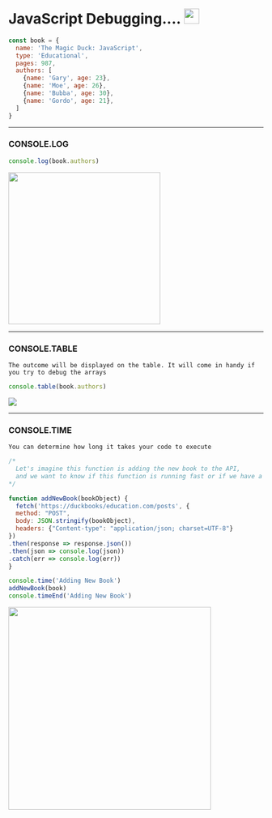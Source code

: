 # JavaScript Debugging.... <img width="30px" src="https://user-images.githubusercontent.com/49618856/188256218-8953c787-cadb-415c-a9f6-24ebbbdd1f88.png">

```javascript
const book = {
  name: 'The Magic Duck: JavaScript',
  type: 'Educational',
  pages: 987,
  authors: [
    {name: 'Gary', age: 23},
    {name: 'Moe', age: 26},
    {name: 'Bubba', age: 30},
    {name: 'Gordo', age: 21},
  ]
}
```
<hr/>

<div>

### CONSOLE.LOG

```javascript
console.log(book.authors)

```
<img width="300px" src="https://user-images.githubusercontent.com/49618856/188257121-cfd518f1-0432-4387-a565-3103fa6b6520.png"/>

</div>

<hr/>

<div>

### CONSOLE.TABLE
`The outcome will be displayed on the table. It will come in handy if you try to debug the arrays`
```javascript
console.table(book.authors)

```
<img src="https://user-images.githubusercontent.com/49618856/188257264-b41c5e55-dbbe-44bc-909b-3648bd575bd5.png"/>

</div>

<hr/>

<div>

### CONSOLE.TIME
`You can determine how long it takes your code to execute`
```javascript
/* 
  Let's imagine this function is adding the new book to the API,
  and we want to know if this function is running fast or if we have a performance issue with it.
*/

function addNewBook(bookObject) {
  fetch('https://duckbooks/education.com/posts', {
  method: "POST",
  body: JSON.stringify(bookObject),
  headers: {"Content-type": "application/json; charset=UTF-8"}
})
.then(response => response.json()) 
.then(json => console.log(json))
.catch(err => console.log(err))
}

console.time('Adding New Book')
addNewBook(book)
console.timeEnd('Adding New Book')

```
<img width='400px' src="https://user-images.githubusercontent.com/49618856/188258075-7bec08b2-429c-482f-81e6-0f838b149ab6.png"/>

</div>
